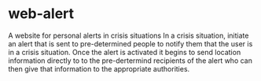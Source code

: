 # web-alert
A website for personal alerts in crisis situations
In a crisis situation, initiate an alert that is sent to pre-determined people to notify them
that the user is in a crisis situation.  Once the alert is activated it begins to send location
information directly to to the pre-dertermind recipients of the alert who can then give that 
information to the appropriate authorities.
